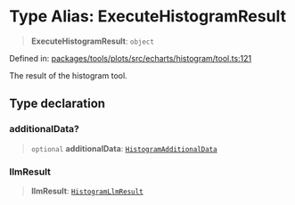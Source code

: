 # Type Alias: ExecuteHistogramResult

> **ExecuteHistogramResult**: `object`

Defined in: [packages/tools/plots/src/echarts/histogram/tool.ts:121](https://github.com/GeoDaCenter/openassistant/blob/0f7bf760e453a1735df9463dc799b04ee2f630fd/packages/tools/plots/src/echarts/histogram/tool.ts#L121)

The result of the histogram tool.

## Type declaration

### additionalData?

> `optional` **additionalData**: [`HistogramAdditionalData`](HistogramAdditionalData.md)

### llmResult

> **llmResult**: [`HistogramLlmResult`](HistogramLlmResult.md)
